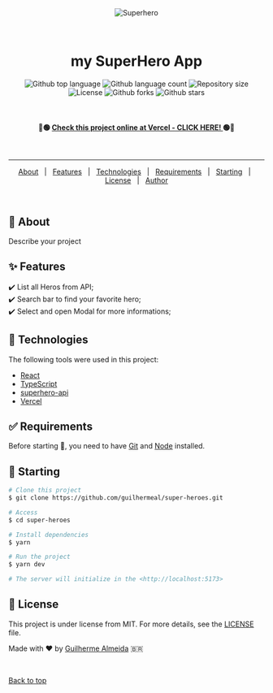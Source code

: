 <div align="center" id="top"> 
  <img src="https://github.com/guilhermeal/super-heroes/blob/996e2008b7b1b7cf8aac7674385c7a8aa9dcfe42/src/assets/clip.gif" alt="Superhero" />

  &#xa0;

  <!-- <a href="https://super-heroes.netlify.app">Demo</a> -->
</div>

<h1 align="center">my SuperHero App</h1>

<p align="center">
  <img alt="Github top language" src="https://img.shields.io/github/languages/top/guilhermeal/super-heroes?color=56BEB8">
  <img alt="Github language count" src="https://img.shields.io/github/languages/count/guilhermeal/super-heroes?color=56BEB8">
  <img alt="Repository size" src="https://img.shields.io/github/repo-size/guilhermeal/super-heroes?color=56BEB8">
  <img alt="License" src="https://img.shields.io/github/license/guilhermeal/super-heroes?color=56BEB8">
  <img alt="Github forks" src="https://img.shields.io/github/forks/guilhermeal/super-heroes?color=56BEB8" />
  <img alt="Github stars" src="https://img.shields.io/github/stars/guilhermeal/super-heroes?color=56BEB8" />
</p>

<br>

<h4 align="center"> 

🚀🟢 [Check this project online at Vercel - CLICK HERE! ](https://super-heroes-djoo.vercel.app/) 🟢🚀

</h4> 
<br>

<hr>

<p align="center">
  <a href="#dart-about">About</a> &#xa0; | &#xa0; 
  <a href="#sparkles-features">Features</a> &#xa0; | &#xa0;
  <a href="#rocket-technologies">Technologies</a> &#xa0; | &#xa0;
  <a href="#white_check_mark-requirements">Requirements</a> &#xa0; | &#xa0;
  <a href="#checkered_flag-starting">Starting</a> &#xa0; | &#xa0;
  <a href="#memo-license">License</a> &#xa0; | &#xa0;
  <a href="https://github.com/guilhermeal" target="_blank">Author</a>
</p>

<br>

## :dart: About ##

Describe your project

## :sparkles: Features ##

:heavy_check_mark: List all Heros from API;\
:heavy_check_mark: Search bar to find your favorite hero;\
:heavy_check_mark: Select and open Modal for more informations;

## :rocket: Technologies ##

The following tools were used in this project:

- [React](https://pt-br.reactjs.org/)
- [TypeScript](https://www.typescriptlang.org/)
- [superhero-api](https://akabab.github.io/superhero-api/)
- [Vercel](https://vercel.com/)

## :white_check_mark: Requirements ##

Before starting :checkered_flag:, you need to have [Git](https://git-scm.com) and [Node](https://nodejs.org/en/) installed.

## :checkered_flag: Starting ##

```bash
# Clone this project
$ git clone https://github.com/guilhermeal/super-heroes.git

# Access
$ cd super-heroes

# Install dependencies
$ yarn

# Run the project
$ yarn dev

# The server will initialize in the <http://localhost:5173>
```

## :memo: License ##

This project is under license from MIT. For more details, see the [LICENSE](LICENSE.md) file.


Made with :heart: by <a href="https://github.com/guilhermeal" target="_blank">Guilherme Almeida</a> 🇧🇷

&#xa0;

<a href="#top">Back to top</a>
